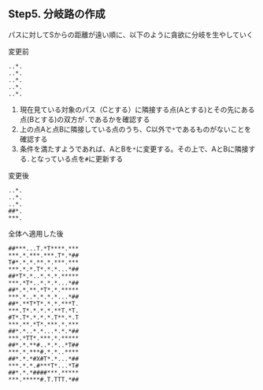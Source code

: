 ## Step5. 分岐路の作成

パスに対してSからの距離が遠い順に、以下のように貪欲に分岐を生やしていく

変更前

```
..*.
..*.
..*.
..*.
..*.
```

1. 現在見ている対象のパス（Cとする）に隣接する点(Aとする)とその先にある点(Bとする)の双方が`.`であるかを確認する
2. 上の点Aと点Bに隣接している点のうち、C以外で`*`であるものがないことを確認する
3. 条件を満たすようであれば、AとBを`*`に変更する。その上で、AとBに隣接する`.`となっている点を`#`に更新する

変更後

```
..*.
..*.
..*.
##*.
***.
```

全体へ適用した後

```
##***...T.*T****.***
***.*.***.***.T*.*##
T#*.*.*.**.*.***.***
***.*.*.T*.*.*...*##
##*T*.*..*.*.*.*****
***.*T*..*.*.*...*##
##*.*.**.*T*.*.*****
***.*..*.*.*.*...*##
##*.**T*T*.*.*.***T.
***.T*.*.*.*.**T.*T.
#T*.T*.*.*.*.T**.*.T
***.**.*T*.***.*.***
##*.*..*.*...*.*.*##
***.*TT*.***.*.*****
##*.*.**#..*.*..*T##
***.*.***#.*.*..****
##*.*.*#X#T*.*...*##
***.*.*.#***T*...*T#
##*.*.*####***.*****
***.*****#.T.TTT.*##
```